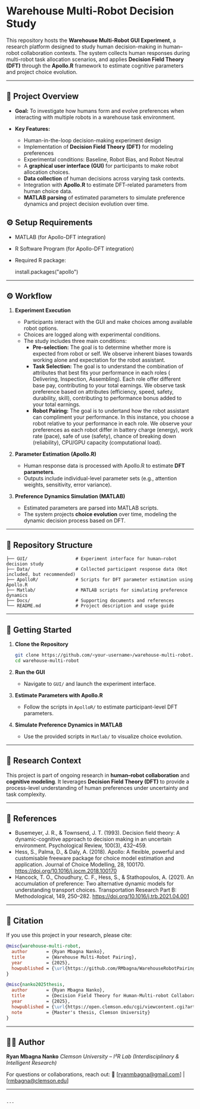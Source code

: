 # Warehouse Multi-Robot Decision Study

This repository hosts the **Warehouse Multi-Robot GUI Experiment**, a research platform designed to study human decision-making in human–robot collaboration contexts. The system collects human responses during multi-robot task allocation scenarios, and applies **Decision Field Theory (DFT)** through the **Apollo.R** framework to estimate cognitive parameters and project choice evolution.

---

## 📌 Project Overview

* **Goal:**
  To investigate how humans form and evolve preferences when interacting with multiple robots in a warehouse task environment.

* **Key Features:**
 
  * Human-in-the-loop decision-making experiment design
  * Implementation of **Decision Field Theory (DFT)** for modeling preferences
  * Experimental conditions: Baseline, Robot Bias, and Robot Neutral
  * A **graphical user interface (GUI)** for participants to make robot allocation choices.
  * **Data collection** of human decisions across varying task contexts.
  * Integration with **Apollo.R** to estimate DFT-related parameters from human choice data.
  * **MATLAB parsing** of estimated parameters to simulate preference dynamics and project decision evolution over time.
 
## ⚙️ Setup Requirements

* MATLAB (for Apollo-DFT integration)
* R Software Program (for Apollo-DFT integration)
* Required R package:
  
  install.packages("apollo")

---

## ⚙️ Workflow

1. **Experiment Execution**

   * Participants interact with the GUI and make choices among available robot options.
   * Choices are logged along with experimental conditions.
   * The study includes three main conditions:
     * **Pre-selection:** The goal is to determine whether more is expected from robot or self. We observe inherent biases towards working alone and expectation for the robot assistant.
     * **Task Selection:** The goal is to understand the combination of attributes that best fits your performance in each roles ( Delivering, Inspection, Assembling). Each role offer different base pay, contributing to your total earnings. We observe task preference based on attributes (efficiency, speed, safety, durability, skill), contributing to performance bonus added to your total earnings.
     * **Robot Pairing:** The goal is to undertand how the robot assistant can compliment your performance. In this instance, you choose a robot relative to your performance in each role. We observe your preferences as each robot differ in battery charge (energy), work rate (pace), safe of use (safety), chance of breaking down (reliability), CPU/GPU capacity (computational load). 

2. **Parameter Estimation (Apollo.R)**

   * Human response data is processed with Apollo.R to estimate **DFT parameters**.
   * Outputs include individual-level parameter sets (e.g., attention weights, sensitivity, error variance).

3. **Preference Dynamics Simulation (MATLAB)**

   * Estimated parameters are parsed into MATLAB scripts.
   * The system projects **choice evolution** over time, modeling the dynamic decision process based on DFT.

---

## 📂 Repository Structure

```
├── GUI/                  # Experiment interface for human–robot decision study
├── Data/                 # Collected participant response data (Not included, but recommended)
├── ApolloR/              # Scripts for DFT parameter estimation using Apollo.R
├── Matlab/               # MATLAB scripts for simulating preference dynamics
├── Docs/                 # Supporting documents and references
└── README.md             # Project description and usage guide
```

---

## 🚀 Getting Started

1. **Clone the Repository**

   ```bash
   git clone https://github.com/<your-username>/warehouse-multi-robot.git
   cd warehouse-multi-robot
   ```

2. **Run the GUI**

   * Navigate to `GUI/` and launch the experiment interface.

3. **Estimate Parameters with Apollo.R**

   * Follow the scripts in `ApolloR/` to estimate participant-level DFT parameters.

4. **Simulate Preference Dynamics in MATLAB**

   * Use the provided scripts in `Matlab/` to visualize choice evolution.

---

## 🧠 Research Context

This project is part of ongoing research in **human–robot collaboration** and **cognitive modeling**.
It leverages **Decision Field Theory (DFT)** to provide a process-level understanding of human preferences under uncertainty and task complexity.

---

## 📖 References

* Busemeyer, J. R., & Townsend, J. T. (1993). Decision field theory: A dynamic-cognitive approach to decision making in an uncertain environment. Psychological Review, 100(3), 432–459.
* Hess, S., Palma, D., & Daly, A. (2018). Apollo: A flexible, powerful and customisable freeware package for choice model estimation and application. Journal of Choice Modelling, 28, 100170. https://doi.org/10.1016/j.jocm.2018.100170
* Hancock, T. O., Choudhury, C. F., Hess, S., & Stathopoulos, A. (2021). An accumulation of preference: Two alternative dynamic models for understanding transport choices. Transportation Research Part B: Methodological, 149, 250–282. https://doi.org/10.1016/j.trb.2021.04.001

---

## 📑 Citation

If you use this project in your research, please cite:

```bibtex
@misc{warehouse-multi-robot,
  author       = {Ryan Mbagna Nanko},
  title        = {Warehouse Multi-Robot Pairing},
  year         = {2025},
  howpublished = {\url{https://github.com/RMbagna/WarehouseRobotPairing}}
}

@misc{nanko2025thesis,
  author       = {Ryan Mbagna Nanko},
  title        = {Decision Field Theory for Human-Multi-robot Collaboration: Human-centric Decision-making for Multi-robot Systems},
  year         = {2025},
  howpublished = {\url{https://open.clemson.edu/cgi/viewcontent.cgi?article=5648&context=all_theses}},
  note         = {Master's thesis, Clemson University}
}
````

---

## 👨‍💻 Author

**Ryan Mbagna Nanko**
*Clemson University – I²R Lab (Interdisciplinary & Intelligent Research)*

For questions or collaborations, reach out:
📧 \[[ryanmbagna@gmail.com](mailto:ryanmbagna@gmail.com)] | \[[rmbagna@clemson.edu](mailto:rmbagna@clemson.edu)]

---

```

---





